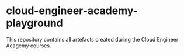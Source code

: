# cloud-engineer-academy-playground

This repository contains all artefacts created during the Cloud Engineer Acagemy courses.
